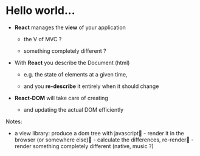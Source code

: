 <!-- .slide class="center" -->

# Hello world...

- **React** manages the **view** of your application

  - the V of MVC ?

  - something completely different ?

- With **React** you describe the Document (html)

  - e.g. the state of elements at a given time,

  - and you **re-describe** it entirely when it should change

- **React-DOM** will take care of creating

  - and updating the actual DOM efficiently

Notes:

- a view library: produce a dom tree with javascript - render it in the browser (or somewhere else) - calculate the differences, re-render - render something completely different (native, music ?)
